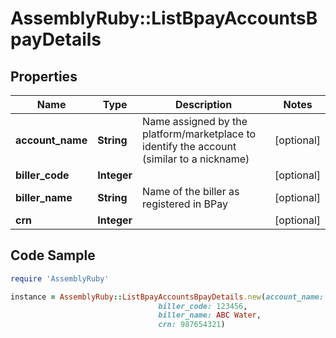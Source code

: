 # AssemblyRuby::ListBpayAccountsBpayDetails

## Properties

Name | Type | Description | Notes
------------ | ------------- | ------------- | -------------
**account_name** | **String** | Name assigned by the platform/marketplace to identify the account (similar to a nickname) | [optional] 
**biller_code** | **Integer** |  | [optional] 
**biller_name** | **String** | Name of the biller as registered in BPay | [optional] 
**crn** | **Integer** |  | [optional] 

## Code Sample

```ruby
require 'AssemblyRuby'

instance = AssemblyRuby::ListBpayAccountsBpayDetails.new(account_name: My biller 123,
                                 biller_code: 123456,
                                 biller_name: ABC Water,
                                 crn: 987654321)
```



